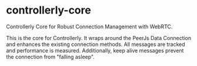 # controllerly-core
Controllerly Core for Robust Connection Management with WebRTC.

This is the core for Controllerly. It wraps around the PeerJs Data Connection and enhances the existing connection methods. All messages are tracked and performance is measured. Additionally, keep alive messages prevent the connection from "falling asleep".